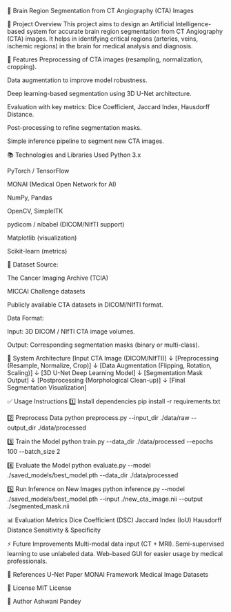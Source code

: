 🧠 Brain Region Segmentation from CT Angiography (CTA) Images

🎯 Project Overview
This project aims to design an Artificial Intelligence-based system for accurate brain region segmentation from CT Angiography (CTA) images. It helps in identifying critical regions (arteries, veins, ischemic regions) in the brain for medical analysis and diagnosis.

🚀 Features
Preprocessing of CTA images (resampling, normalization, cropping).

Data augmentation to improve model robustness.

Deep learning-based segmentation using 3D U-Net architecture.

Evaluation with key metrics: Dice Coefficient, Jaccard Index, Hausdorff Distance.

Post-processing to refine segmentation masks.

Simple inference pipeline to segment new CTA images.

📚 Technologies and Libraries Used
Python 3.x

PyTorch / TensorFlow

MONAI (Medical Open Network for AI)

NumPy, Pandas

OpenCV, SimpleITK

pydicom / nibabel (DICOM/NIfTI support)

Matplotlib (visualization)

Scikit-learn (metrics)

📁 Dataset
Source:

The Cancer Imaging Archive (TCIA)

MICCAI Challenge datasets

Publicly available CTA datasets in DICOM/NIfTI format.

Data Format:

Input: 3D DICOM / NIfTI CTA image volumes.

Output: Corresponding segmentation masks (binary or multi-class).

🧱 System Architecture
[Input CTA Image (DICOM/NIfTI)]
↓
[Preprocessing (Resample, Normalize, Crop)]
↓
[Data Augmentation (Flipping, Rotation, Scaling)]
↓
[3D U-Net Deep Learning Model]
↓
[Segmentation Mask Output]
↓
[Postprocessing (Morphological Clean-up)]
↓
[Final Segmentation Visualization]

✅ Usage Instructions
1️⃣ Install dependencies
pip install -r requirements.txt

2️⃣ Preprocess Data
python preprocess.py --input_dir ./data/raw --output_dir ./data/processed

3️⃣ Train the Model
python train.py --data_dir ./data/processed --epochs 100 --batch_size 2

4️⃣ Evaluate the Model
python evaluate.py --model ./saved_models/best_model.pth --data_dir ./data/processed

5️⃣ Run Inference on New Images
python inference.py --model ./saved_models/best_model.pth --input ./new_cta_image.nii --output ./segmented_mask.nii

📊 Evaluation Metrics
Dice Coefficient (DSC)
Jaccard Index (IoU)
Hausdorff Distance
Sensitivity & Specificity

⚡ Future Improvements
Multi-modal data input (CT + MRI).
Semi-supervised learning to use unlabeled data.
Web-based GUI for easier usage by medical professionals.

📖 References
U-Net Paper
MONAI Framework
Medical Image Datasets

📝 License
MIT License

👤 Author
Ashwani Pandey
